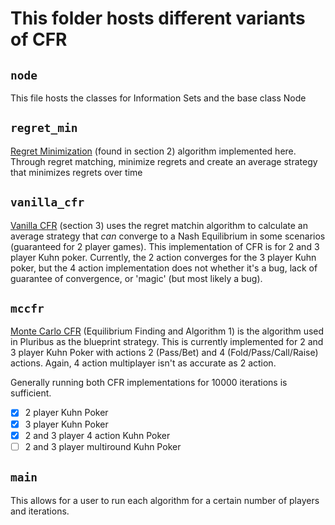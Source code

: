 # This folder hosts different variants of CFR

`node`
---
This file hosts the classes for Information Sets and the base class Node

`regret_min`
---
[Regret Minimization](http://modelai.gettysburg.edu/2013/cfr/cfr.pdf) (found in section 2) algorithm implemented here. Through regret matching, minimize regrets and create an average strategy that minimizes regrets over time



`vanilla_cfr`
---
[Vanilla CFR](http://modelai.gettysburg.edu/2013/cfr/cfr.pdf) (section 3) uses the regret matchin algorithm to calculate an average strategy that *can* converge to a Nash Equilibrium in some scenarios (guaranteed for 2 player games). This implementation of CFR is for 2 and 3 player Kuhn poker. Currently, the 2 action converges for the 3 player Kuhn poker, but the 4 action implementation does not whether it's a bug, lack of guarantee of convergence, or 'magic' (but most likely a bug).  

`mccfr`
---
[Monte Carlo CFR](https://science.sciencemag.org/content/sci/suppl/2019/07/10/science.aay2400.DC1/aay2400-Brown-SM.pdf) (Equilibrium Finding and Algorithm 1) is the algorithm used in Pluribus as the blueprint strategy. This is currently implemented for 2 and 3 player Kuhn Poker with actions 2 (Pass/Bet) and 4 (Fold/Pass/Call/Raise) actions. Again, 4 action multiplayer isn't as accurate as 2 action. 

Generally running both CFR implementations for 10000 iterations is sufficient.

- [x] 2 player Kuhn Poker 
- [x] 3 player Kuhn Poker
- [x] 2 and 3 player 4 action Kuhn Poker 
- [ ] 2 and 3 player multiround Kuhn Poker

`main`
---
This allows for a user to run each algorithm for a certain number of players and iterations.